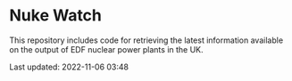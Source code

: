 # Nuke Watch

This repository includes code for retrieving the latest information available on the output of EDF nuclear power plants in the UK.

Last updated: 2022-11-06 03:48